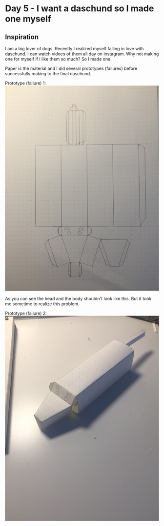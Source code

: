 # Day 5 - I want a daschund so I made one myself

## Inspiration
I am a big lover of dogs. 
Recently I realized myself falling in love with daschund. 
I can watch vidoes of them all day on Instagram.
Why not making one for myself if I like them so much?
So I made one.

Paper is the material and I did several prototypes (failures) before successfully making to the final daschund.

Prototype (failure) 1:
![Img](img/day5/1.JPG)

As you can see the head and the body shouldn't look like this. But it took me sometime to realize this problem.

Prototype (failure) 2:
![Img](img/day5/2.JPG)
